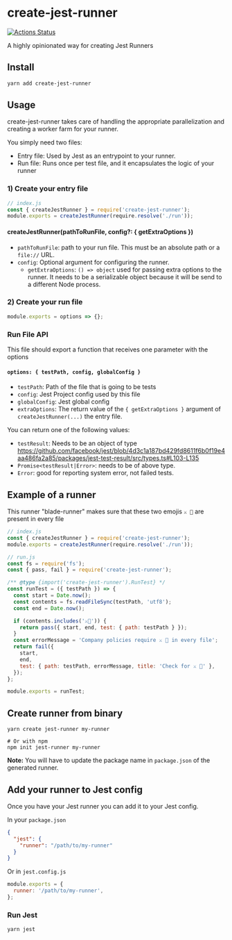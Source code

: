 # create-jest-runner

[![Actions Status](https://github.com/jest-community/create-jest-runner/actions/workflows/nodejs.yml/badge.svg?branch=main)](https://github.com/jest-community/create-jest-runner/actions)

A highly opinionated way for creating Jest Runners

## Install

```bash
yarn add create-jest-runner
```

## Usage

create-jest-runner takes care of handling the appropriate parallelization and creating a worker farm for your runner.

You simply need two files:

- Entry file: Used by Jest as an entrypoint to your runner.
- Run file: Runs once per test file, and it encapsulates the logic of your runner

### 1) Create your entry file

```js
// index.js
const { createJestRunner } = require('create-jest-runner');
module.exports = createJestRunner(require.resolve('./run'));
```

#### createJestRunner(pathToRunFile, config?: { getExtraOptions })

- `pathToRunFile`: path to your run file. This must be an absolute path or a `file://` URL.
- `config`: Optional argument for configuring the runner.
  - `getExtraOptions`: `() => object` used for passing extra options to the runner. It needs to be a serializable object because it will be send to a different Node process.

### 2) Create your run file

```js
module.exports = options => {};
```

### Run File API

This file should export a function that receives one parameter with the options

#### `options: { testPath, config, globalConfig }`

- `testPath`: Path of the file that is going to be tests
- `config`: Jest Project config used by this file
- `globalConfig`: Jest global config
- `extraOptions`: The return value of the `{ getExtraOptions }` argument of `createJestRunner(...)` the entry file.

You can return one of the following values:

- `testResult`: Needs to be an object of type https://github.com/facebook/jest/blob/4d3c1a187bd429fd8611f6b0f19e4aa486fa2a85/packages/jest-test-result/src/types.ts#L103-L135
- `Promise<testResult|Error>`: needs to be of above type.
- `Error`: good for reporting system error, not failed tests.

## Example of a runner

This runner "blade-runner" makes sure that these two emojis `⚔️ 🏃` are present in every file

```js
// index.js
const { createJestRunner } = require('create-jest-runner');
module.exports = createJestRunner(require.resolve('./run'));
```

```js
// run.js
const fs = require('fs');
const { pass, fail } = require('create-jest-runner');

/** @type {import('create-jest-runner').RunTest} */
const runTest = ({ testPath }) => {
  const start = Date.now();
  const contents = fs.readFileSync(testPath, 'utf8');
  const end = Date.now();

  if (contents.includes('⚔️🏃')) {
    return pass({ start, end, test: { path: testPath } });
  }
  const errorMessage = 'Company policies require ⚔️ 🏃 in every file';
  return fail({
    start,
    end,
    test: { path: testPath, errorMessage, title: 'Check for ⚔️ 🏃' },
  });
};

module.exports = runTest;
```

## Create runner from binary

```shell
yarn create jest-runner my-runner

# Or with npm
npm init jest-runner my-runner
```

**Note:** You will have to update the package name in `package.json` of the generated runner.

## Add your runner to Jest config

Once you have your Jest runner you can add it to your Jest config.

In your `package.json`

```json
{
  "jest": {
    "runner": "/path/to/my-runner"
  }
}
```

Or in `jest.config.js`

```js
module.exports = {
  runner: '/path/to/my-runner',
};
```

### Run Jest

```bash
yarn jest
```
